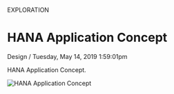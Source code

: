 <p class="type">EXPLORATION</p>

# HANA Application Concept

<p class="meta">Design  /  Tuesday, May 14, 2019 1:59:01pm</p>

HANA Application Concept.

![HANA Application Concept](https://farooq-agent.web.app/assets/images/works/large/UkSyMPts_work_image.jpg)
